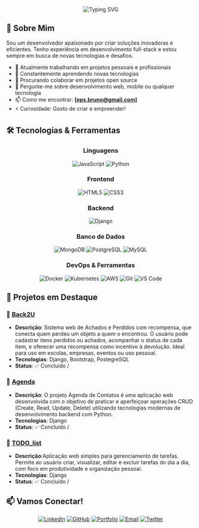 
<div align="center">
  <img src="https://readme-typing-svg.herokuapp.com?font=Fira+Code&pause=1000&color=00D4AA&center=true&vCenter=true&width=435&lines=Desenvolvedor+Full+Stack;" alt="Typing SVG" />
</div>

## 🚀 Sobre Mim

Sou um desenvolvedor apaixonado por criar soluções inovadoras e eficientes. Tenho experiência em desenvolvimento full-stack e estou sempre em busca de novas tecnologias e desafios.

- 🔭 Atualmente trabalhando em projetos pessoais e profissionais
- 🌱 Constantemente aprendendo novas tecnologias
- 👯 Procurando colaborar em projetos open source
- 💬 Pergunte-me sobre desenvolvimento web, mobile ou qualquer tecnologia
- 📫 Como me encontrar: **[eps.bruno@gmail.com]**
- ⚡ Curiosidade: Gosto de criar e empreender!

## 🛠️ Tecnologias & Ferramentas

<div align="center">

### Linguagens
![JavaScript](https://img.shields.io/badge/-JavaScript-F7DF1E?style=flat-square&logo=javascript&logoColor=black)
![Python](https://img.shields.io/badge/-Python-3776AB?style=flat-square&logo=python&logoColor=white)

### Frontend
![HTML5](https://img.shields.io/badge/-HTML5-E34F26?style=flat-square&logo=html5&logoColor=white)
![CSS3](https://img.shields.io/badge/-CSS3-1572B6?style=flat-square&logo=css3&logoColor=white)

### Backend
![Django](https://img.shields.io/badge/-Django-092E20?style=flat-square&logo=django&logoColor=white)

### Banco de Dados
![MongoDB](https://img.shields.io/badge/-MongoDB-47A248?style=flat-square&logo=mongodb&logoColor=white)
![PostgreSQL](https://img.shields.io/badge/-PostgreSQL-336791?style=flat-square&logo=postgresql&logoColor=white)
![MySQL](https://img.shields.io/badge/-MySQL-4479A1?style=flat-square&logo=mysql&logoColor=white)

### DevOps & Ferramentas
![Docker](https://img.shields.io/badge/-Docker-2496ED?style=flat-square&logo=docker&logoColor=white)
![Kubernetes](https://img.shields.io/badge/-Kubernetes-326CE5?style=flat-square&logo=kubernetes&logoColor=white)
![AWS](https://img.shields.io/badge/-AWS-232F3E?style=flat-square&logo=amazon-aws&logoColor=white)
![Git](https://img.shields.io/badge/-Git-F05032?style=flat-square&logo=git&logoColor=white)
![VS Code](https://img.shields.io/badge/-VS%20Code-007ACC?style=flat-square&logo=visual-studio-code&logoColor=white)

</div>

## 🚀 Projetos em Destaque

### 🌟 [Back2U](link-do-projeto)
- **Descrição**: Sistema web de Achados e Perdidos com recompensa, que conecta quem perdeu um objeto a quem o encontrou. O usuário pode cadastrar itens perdidos ou achados, acompanhar o status de cada item, e oferecer uma recompensa como incentivo à devolução. Ideal para uso em escolas, empresas, eventos ou uso pessoal.
- **Tecnologias**: Django, Bootstrap, PostegreSQL
- **Status**: ✅ Concluído /

### 🌟 [Agenda](link-do-projeto)
- **Descrição**: O projeto Agenda de Contatos é uma aplicação web desenvolvida com o objetivo de praticar e aperfeiçoar operações CRUD (Create, Read, Update, Delete) utilizando tecnologias modernas de desenvolvimento backend com Python.
- **Tecnologias**: Django
- **Status**: ✅ Concluído /

### 🌟 [TODO_list](link-do-projeto)
- **Descrição**:Aplicação web simples para gerenciamento de tarefas. Permite ao usuário criar, visualizar, editar e excluir tarefas do dia a dia, com foco em produtividade e organização pessoal.
- **Tecnologias**: Django
- **Status**: ✅ Concluído /

## 📫 Vamos Conectar!

<div align="center">

[![LinkedIn](https://img.shields.io/badge/-LinkedIn-0077B5?style=for-the-badge&logo=linkedin&logoColor=white)](https://linkedin.com/in/epsbruno)
[![GitHub](https://img.shields.io/badge/-GitHub-181717?style=for-the-badge&logo=github&logoColor=white)](https://github.com/BrunoEzekiel)
[![Portfolio](https://img.shields.io/badge/-Portfolio-FF5722?style=for-the-badge&logo=todoist&logoColor=white)](https://brsulutions)
[![Email](https://img.shields.io/badge/-Email-D14836?style=for-the-badge&logo=gmail&logoColor=white)](mailto:eps.bruno@gmail.com)
[![Twitter](https://img.shields.io/badge/-Twitter-1DA1F2?style=for-the-badge&logo=twitter&logoColor=white)](https://twitter.com/back2U.app)

